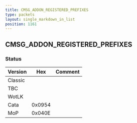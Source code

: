 ```yaml
---
title: CMSG_ADDON_REGISTERED_PREFIXES
type: packets
layout: single_markdown_in_list
position: 1161
---
```


## CMSG_ADDON_REGISTERED_PREFIXES

### Status

Version    | Hex        | Comment
---------- | ---------- | ---------- 
Classic    |            |
TBC        |            |
WotLK      |            |
Cata       | 0x0954     |
MoP        | 0x040E     |